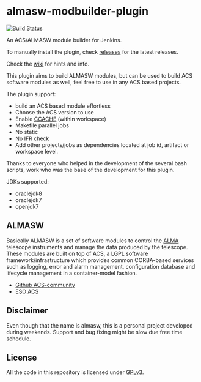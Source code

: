 # almasw-modbuilder-plugin

[![Build Status](https://travis-ci.org/atejeda/almasw-modbuilder-plugin.svg?branch=master)](https://travis-ci.org/atejeda/almasw-modbuilder-plugin) 

An ACS/ALMASW module builder for Jenkins.

To manually install the plugin, check [releases](releases) for the latest releases.

Check the [wiki](https://github.com/atejeda/almasw-modbuilder-plugin/wiki) for hints and info.

This plugin aims to build ALMASW modules, but can be used to build ACS software modules as well, feel free to use in any ACS based projects.

The plugin support:
   * build an ACS based module effortless
   * Choose the ACS version to use
   * Enable [CCACHE](https://ccache.samba.org/) (within workspace)
   * Makefile parallel jobs
   * No static
   * No IFR check
   * Add other projects/jobs as dependencies located at job id, artifact or workspace level.

Thanks to everyone who helped in the development of the several bash scripts, work who was the base of the development for this plugin.

JDKs supported:
   * oraclejdk8
   * oraclejdk7
   * openjdk7

## ALMASW

Basically ALMASW is a set of software modules to control the [ALMA](http://en.wikipedia.org/wiki/Atacama_Large_Millimeter_Array) telescope instruments and manage the data produced by the telescope. These modules are built on top of ACS, a LGPL software framework/infrastructure which provides common CORBA-based services such as logging, error and alarm management, configuration database and lifecycle management in a container-model fashion. 

* [Github ACS-community](https://github.com/ACS-Community/ACS)
* [ESO ACS](http://www.eso.org/projects/alma/develop/acs/)

## Disclaimer

Even though that the name is almasw, this is a personal project developed during weekends. Support and bug fixing might be slow due free time schedule.

## License

All the code in this repository is licensed under [GPLv3](https://www.gnu.org/copyleft/gpl.html).
